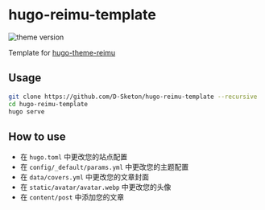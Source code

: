 # hugo-reimu-template

<img alt="theme version" src="https://img.shields.io/badge/dynamic/json?url=https%3A%2F%2Fraw.githubusercontent.com%2FD-Sketon%2Fhugo-theme-reimu%2Frefs%2Fheads%2Fmain%2Fpackage.json&query=%24.version&label=theme">

Template for [hugo-theme-reimu](https://github.com/D-Sketon/hugo-theme-reimu)

## Usage

```bash
git clone https://github.com/D-Sketon/hugo-reimu-template --recursive
cd hugo-reimu-template
hugo serve
```

## How to use

- 在 `hugo.toml` 中更改您的站点配置
- 在 `config/_default/params.yml` 中更改您的主题配置
- 在 `data/covers.yml` 中更改您的文章封面
- 在 `static/avatar/avatar.webp` 中更改您的头像
- 在 `content/post` 中添加您的文章